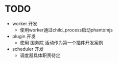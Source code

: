 # TODO

- worker 开发
    - 使用worker通过child_process启动phantomjs
- plugin 开发
    - 使用 国务院 活动作为第一个插件开发案例
- scheduler 开发
    - 调度器具体职责待定